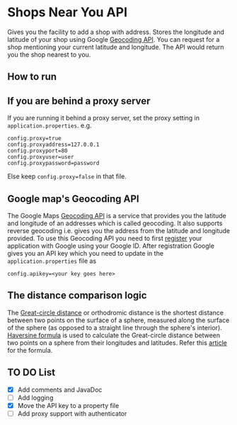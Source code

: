 # Shops Near You API
Gives you the facility to add a shop with address. Stores the longitude and latitude of your shop using Google [Geocoding API](https://developers.google.com/maps/documentation/geocoding/intro). You can request for a shop mentioning your current latitude and longitude. The API would return you the shop nearest to you.

## How to run

## If you are behind a proxy server
If you are running it behind a proxy server, set the proxy setting in `application.properties`. e.g.
```
config.proxy=true
config.proxyaddress=127.0.0.1
config.proxyport=80
config.proxyuser=user
config.proxypassword=password
```

Else keep `config.proxy=false` in that file.

## Google map's Geocoding API
The Google Maps [Geocoding API](https://developers.google.com/maps/documentation/geocoding/start) is a service that provides you the latitude and longitude of an addresses which is called  geocoding. It also supports reverse geocoding i.e. gives you the address from the latitude and longitude provided. To use this Geocoding API you need to first [register](https://developers.google.com/maps/documentation/geocoding/get-api-key) your application with Google using your Google ID. After registration Google gives you an API key which you need to update in the `application.properties` file as
```
config.apikey=<your key goes here>
```

## The distance comparison logic
The [Great-circle distance](https://en.wikipedia.org/wiki/Great-circle_distance) or orthodromic distance is the shortest distance between two points on the surface of a sphere, measured along the surface of the sphere (as opposed to a straight line through the sphere's interior). [Haversine formula](https://en.wikipedia.org/wiki/Haversine_formula) is used to calculate the Great-circle distance between two points on a sphere from their longitudes and latitudes. Refer this [article](http://www.movable-type.co.uk/scripts/latlong.html) for the formula.

## TO DO List
- [x] Add comments and JavaDoc
- [ ] Add logging
- [x] Move the API key to a property file
- [ ] Add proxy support with authenticator
